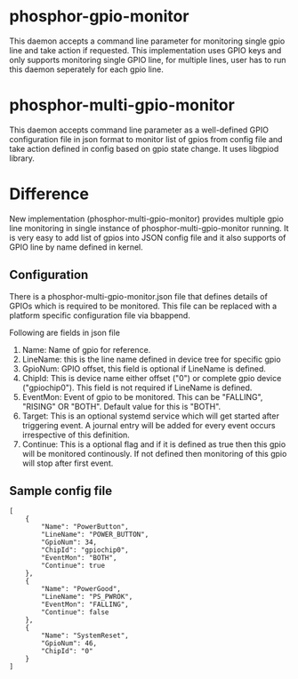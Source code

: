 # phosphor-gpio-monitor

This daemon accepts a command line parameter for monitoring single gpio
line and take action if requested. This implementation uses GPIO keys
and only supports monitoring single GPIO line, for multiple lines,
user has to run this daemon seperately for each gpio line.

# phosphor-multi-gpio-monitor

This daemon accepts command line parameter as a well-defined GPIO
configuration file in json format to monitor list of gpios from
config file and take action defined in config based on gpio state
change. It uses libgpiod library.

# Difference
New implementation (phosphor-multi-gpio-monitor) provides multiple gpio
line monitoring in single instance of phosphor-multi-gpio-monitor running.
It is very easy to add list of gpios into JSON config file and it also
supports of GPIO line by name defined in kernel.

## Configuration

There is a phosphor-multi-gpio-monitor.json file that defines details of
GPIOs which is required to be monitored. This file can be replaced with
a platform specific configuration file via bbappend.

Following are fields in json file
1. Name: Name of gpio for reference.
2. LineName: this is the line name defined in device tree for specific gpio
3. GpioNum: GPIO offset, this field is optional if LineName is defined.
4. ChipId: This is device name either offset ("0") or complete gpio device
           ("gpiochip0"). This field is not required if LineName is defined.
5. EventMon: Event of gpio to be monitored. This can be "FALLING", "RISING"
             OR "BOTH". Default value for this is "BOTH".
6. Target: This is an optional systemd service which will get started after
           triggering event. A journal entry will be added for every event
           occurs irrespective of this definition.
7. Continue: This is a optional flag and if it is defined as true then this
             gpio will be monitored continously. If not defined then
             monitoring of this gpio will stop after first event.

## Sample config file

```
[
	{
		"Name": "PowerButton",
		"LineName": "POWER_BUTTON",
		"GpioNum": 34,
		"ChipId": "gpiochip0",
		"EventMon": "BOTH",
		"Continue": true
	},
	{
		"Name": "PowerGood",
		"LineName": "PS_PWROK",
		"EventMon": "FALLING",
		"Continue": false
	},
	{
		"Name": "SystemReset",
		"GpioNum": 46,
		"ChipId": "0"
	}
]
```